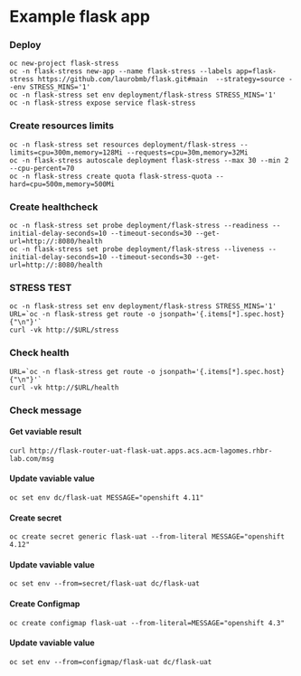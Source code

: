 # Example flask app

### Deploy
    oc new-project flask-stress
    oc -n flask-stress new-app --name flask-stress --labels app=flask-stress https://github.com/laurobmb/flask.git#main  --strategy=source --env STRESS_MINS='1'
    oc -n flask-stress set env deployment/flask-stress STRESS_MINS='1'
    oc -n flask-stress expose service flask-stress

### Create resources limits
    oc -n flask-stress set resources deployment/flask-stress --limits=cpu=300m,memory=128Mi --requests=cpu=30m,memory=32Mi
    oc -n flask-stress autoscale deployment flask-stress --max 30 --min 2 --cpu-percent=70
    oc -n flask-stress create quota flask-stress-quota --hard=cpu=500m,memory=500Mi

### Create healthcheck
    oc -n flask-stress set probe deployment/flask-stress --readiness --initial-delay-seconds=10 --timeout-seconds=30 --get-url=http://:8080/health
    oc -n flask-stress set probe deployment/flask-stress --liveness --initial-delay-seconds=10 --timeout-seconds=30 --get-url=http://:8080/health
        
### STRESS TEST   
    oc -n flask-stress set env deployment/flask-stress STRESS_MINS='1'
    URL=`oc -n flask-stress get route -o jsonpath='{.items[*].spec.host}{"\n"}'`
    curl -vk http://$URL/stress

### Check health
    URL=`oc -n flask-stress get route -o jsonpath='{.items[*].spec.host}{"\n"}'`
    curl -vk http://$URL/health


### Check message

#### Get vaviable result    
    curl http://flask-router-uat-flask-uat.apps.acs.acm-lagomes.rhbr-lab.com/msg
#### Update vaviable value
    oc set env dc/flask-uat MESSAGE="openshift 4.11"

#### Create secret
    oc create secret generic flask-uat --from-literal MESSAGE="openshift 4.12"    
#### Update vaviable value
    oc set env --from=secret/flask-uat dc/flask-uat

#### Create Configmap
    oc create configmap flask-uat --from-literal=MESSAGE="openshift 4.3"
#### Update vaviable value
    oc set env --from=configmap/flask-uat dc/flask-uat
